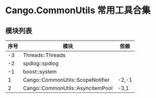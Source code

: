 # Cango.CommonUtils 常用工具合集

## 模块列表

| 序号  | 模块                                | 依赖     |
|-----|-----------------------------------|--------|
| -3  | Threads::Threads                  |        |
| -2  | spdlog::spdlog                    |        |
| -1  | boost::system                     |        |
| 1   | Cango::CommonUtils::ScopeNotifier | -2,-1  |
| 2   | Cango::CommonUtils::AsyncItemPool | -3,1   |


